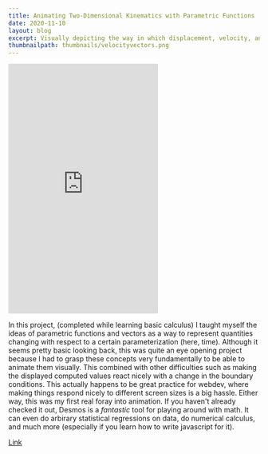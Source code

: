 ```yaml
---
title: Animating Two-Dimensional Kinematics with Parametric Functions
date: 2020-11-10
layout: blog
excerpt: Visually depicting the way in which displacement, velocity, and acceleration vectors vary in a gravitational field without air resistance.
thumbnailpath: thumbnails/velocityvectors.png
---
```


<div class="flex justify-center"><iframe src="https://www.desmos.com/calculator/u1jibstt11?embed" height="500" class="w-full border-2 rounded-md " frameborder=0></iframe></div>

In this project, (completed while learning basic calculus) I taught myself the ideas of parametric functions and vectors as a way to represent quantities changing with respect to a certain parameterization (here, time). Although it seems pretty basic looking back, this was quite an eye opening project because I had to grasp these concepts very fundamentally to be able to animate them visually. This combined with other difficulties such as making the displayed computed values react nicely with a change in the boundary conditions. This actually happens to be great practice for webdev, where making things respond nicely to different screen sizes is a big hassle. Either way, this was my first real foray into animation. If you haven't already checked it out, Desmos is a *fantastic* tool for playing around with math. It can even do arbirary statistical regressions on data, do numerical calculus, and much more (especially if you learn how to write javascript for it).

<a class="underline bold text-2xl" href="https://www.desmos.com/calculator/u1jibstt11">Link</a>
